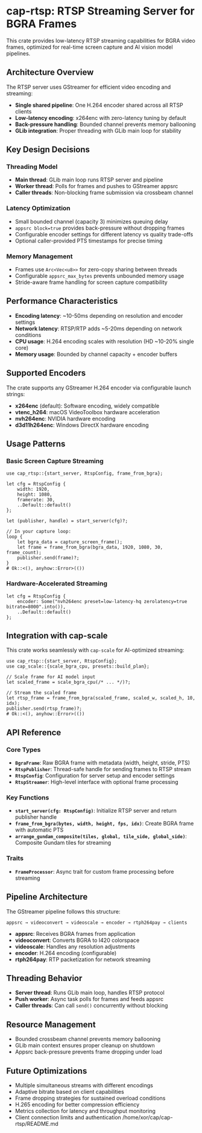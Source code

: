 # cap-rtsp: RTSP Streaming Server for BGRA Frames

This crate provides low-latency RTSP streaming capabilities for BGRA video frames, optimized for real-time screen capture and AI vision model pipelines.

## Architecture Overview

The RTSP server uses GStreamer for efficient video encoding and streaming:
- **Single shared pipeline**: One H.264 encoder shared across all RTSP clients
- **Low-latency encoding**: x264enc with zero-latency tuning by default
- **Back-pressure handling**: Bounded channel prevents memory ballooning
- **GLib integration**: Proper threading with GLib main loop for stability

## Key Design Decisions

### Threading Model
- **Main thread**: GLib main loop runs RTSP server and pipeline
- **Worker thread**: Polls for frames and pushes to GStreamer appsrc
- **Caller threads**: Non-blocking frame submission via crossbeam channel

### Latency Optimization
- Small bounded channel (capacity 3) minimizes queuing delay
- `appsrc block=true` provides back-pressure without dropping frames
- Configurable encoder settings for different latency vs quality trade-offs
- Optional caller-provided PTS timestamps for precise timing

### Memory Management
- Frames use `Arc<Vec<u8>>` for zero-copy sharing between threads
- Configurable `appsrc_max_bytes` prevents unbounded memory usage
- Stride-aware frame handling for screen capture compatibility

## Performance Characteristics

- **Encoding latency**: ~10-50ms depending on resolution and encoder settings
- **Network latency**: RTSP/RTP adds ~5-20ms depending on network conditions
- **CPU usage**: H.264 encoding scales with resolution (HD ~10-20% single core)
- **Memory usage**: Bounded by channel capacity + encoder buffers

## Supported Encoders

The crate supports any GStreamer H.264 encoder via configurable launch strings:
- **x264enc** (default): Software encoding, widely compatible
- **vtenc_h264**: macOS VideoToolbox hardware acceleration
- **nvh264enc**: NVIDIA hardware encoding
- **d3d11h264enc**: Windows DirectX hardware encoding

## Usage Patterns

### Basic Screen Capture Streaming
```rust,no_run
use cap_rtsp::{start_server, RtspConfig, frame_from_bgra};

let cfg = RtspConfig {
    width: 1920,
    height: 1080,
    framerate: 30,
    ..Default::default()
};

let (publisher, handle) = start_server(cfg)?;

// In your capture loop:
loop {
    let bgra_data = capture_screen_frame();
    let frame = frame_from_bgra(bgra_data, 1920, 1080, 30, frame_count);
    publisher.send(frame)?;
}
# Ok::<(), anyhow::Error>(())
```

### Hardware-Accelerated Streaming
```rust,no_run
let cfg = RtspConfig {
    encoder: Some("nvh264enc preset=low-latency-hq zerolatency=true bitrate=8000".into()),
    ..Default::default()
};
```

## Integration with cap-scale

This crate works seamlessly with `cap-scale` for AI-optimized streaming:
```rust,no_run
use cap_rtsp::{start_server, RtspConfig};
use cap_scale::{scale_bgra_cpu, presets::build_plan};

// Scale frame for AI model input
let scaled_frame = scale_bgra_cpu(/* ... */)?;

// Stream the scaled frame
let rtsp_frame = frame_from_bgra(scaled_frame, scaled_w, scaled_h, 10, idx);
publisher.send(rtsp_frame)?;
# Ok::<(), anyhow::Error>(())
```

## API Reference

### Core Types

- **`BgraFrame`**: Raw BGRA frame with metadata (width, height, stride, PTS)
- **`RtspPublisher`**: Thread-safe handle for sending frames to RTSP stream
- **`RtspConfig`**: Configuration for server setup and encoder settings
- **`RtspStreamer`**: High-level interface with optional frame processing

### Key Functions

- **`start_server(cfg: RtspConfig)`**: Initialize RTSP server and return publisher handle
- **`frame_from_bgra(bytes, width, height, fps, idx)`**: Create BGRA frame with automatic PTS
- **`arrange_gundam_composite(tiles, global, tile_side, global_side)`**: Composite Gundam tiles for streaming

### Traits

- **`FrameProcessor`**: Async trait for custom frame processing before streaming

## Pipeline Architecture

The GStreamer pipeline follows this structure:
```
appsrc → videoconvert → videoscale → encoder → rtph264pay → clients
```

- **appsrc**: Receives BGRA frames from application
- **videoconvert**: Converts BGRA to I420 colorspace
- **videoscale**: Handles any resolution adjustments
- **encoder**: H.264 encoding (configurable)
- **rtph264pay**: RTP packetization for network streaming

## Threading Behavior

- **Server thread**: Runs GLib main loop, handles RTSP protocol
- **Push worker**: Async task polls for frames and feeds appsrc
- **Caller threads**: Can call `send()` concurrently without blocking

## Resource Management

- Bounded crossbeam channel prevents memory ballooning
- GLib main context ensures proper cleanup on shutdown
- Appsrc back-pressure prevents frame dropping under load

## Future Optimizations

- Multiple simultaneous streams with different encodings
- Adaptive bitrate based on client capabilities
- Frame dropping strategies for sustained overload conditions
- H.265 encoding for better compression efficiency
- Metrics collection for latency and throughput monitoring
- Client connection limits and authentication</content>
<parameter name="filePath">/home/xor/cap/cap-rtsp/README.md
